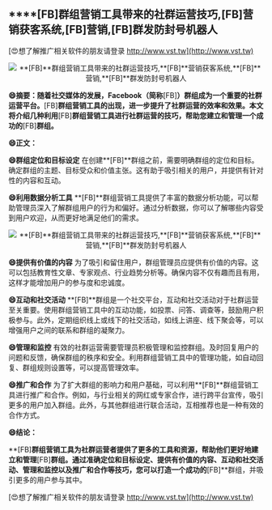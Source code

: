 ## ****[FB]**群组营销工具带来的社群运营技巧,**[FB]**营销获客系统,**[FB]**营销,**[FB]**群发防封号机器人**

[😍想了解推广相关软件的朋友请登录 http://www.vst.tw](http://www.vst.tw)

 <center><img src="https://vst.tw/MP4/tuiguang/png/8.png" alt="**[FB]**群组营销工具带来的社群运营技巧,**[FB]**营销获客系统,**[FB]**营销,**[FB]**群发防封号机器人"></center>

**😄摘要：随着社交媒体的发展，Facebook（简称**[FB]**）群组成为一个重要的社群运营平台。**[FB]**群组营销工具的出现，进一步提升了社群运营的效率和效果。本文将介绍几种利用**[FB]**群组营销工具进行社群运营的技巧，帮助您建立和管理一个成功的**[FB]**群组。**

**😄正文：**

**😄群组定位和目标设定**
在创建**[FB]**群组之前，需要明确群组的定位和目标。确定群组的主题、目标受众和价值主张。这有助于吸引相关的用户，并提供有针对性的内容和互动。

**😄利用数据分析工具**
**[FB]**群组营销工具提供了丰富的数据分析功能，可以帮助管理员深入了解群组用户的行为和偏好。通过分析数据，你可以了解哪些内容受到用户欢迎，从而更好地满足他们的需求。

 <center><img src="https://vst.tw/MP4/tuiguang/png/5.png" alt="**[FB]**群组营销工具带来的社群运营技巧,**[FB]**营销获客系统,**[FB]**营销,**[FB]**群发防封号机器人"></center>

**😄提供有价值的内容**
为了吸引和留住用户，群组管理员应提供有价值的内容。这可以包括教育性文章、专家观点、行业趋势分析等。确保内容不仅有趣而且有用，这样才能增加用户的参与度和忠诚度。

**😄互动和社交活动**
**[FB]**群组是一个社交平台，互动和社交活动对于社群运营至关重要。使用群组营销工具中的互动功能，如投票、问答、调查等，鼓励用户积极参与。此外，定期组织线上或线下的社交活动，如线上讲座、线下聚会等，可以增强用户之间的联系和群组的凝聚力。

**😄管理和监控**
有效的社群运营需要管理员积极管理和监控群组。及时回复用户的问题和反馈，确保群组的秩序和安全。利用群组营销工具中的管理功能，如自动回复、群组规则设置等，可以提高管理效率。

**😄推广和合作**
为了扩大群组的影响力和用户基础，可以利用**[FB]**群组营销工具进行推广和合作。例如，与行业相关的网红或专家合作，进行跨平台宣传，吸引更多的用户加入群组。此外，与其他群组进行联合活动，互相推荐也是一种有效的合作方式。

**😄结论：**

**[FB]**群组营销工具为社群运营者提供了更多的工具和资源，帮助他们更好地建立和管理**[FB]**群组。通过准确定位和目标设定、提供有价值的内容、互动和社交活动、管理和监控以及推广和合作等技巧，您可以打造一个成功的**[FB]**群组，并吸引更多的用户参与其中。

[😍想了解推广相关软件的朋友请登录 http://www.vst.tw](http://www.vst.tw)



